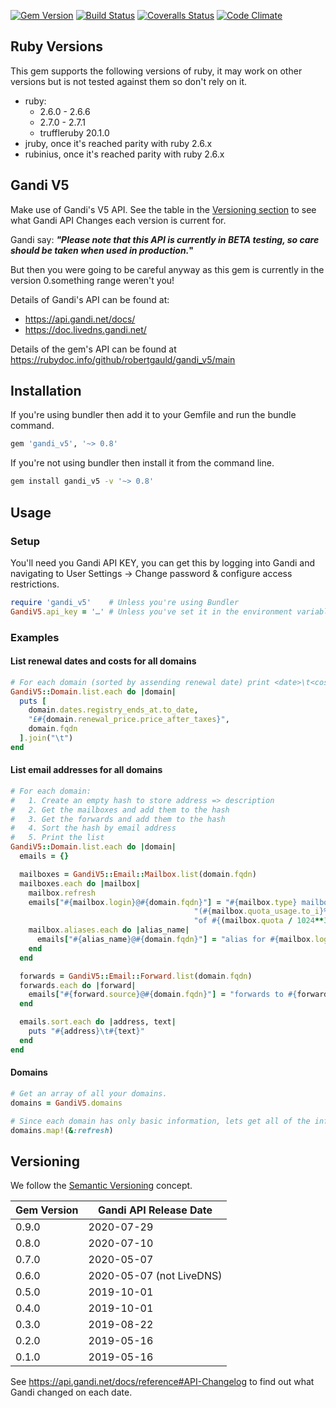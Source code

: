 [![Gem Version](https://badge.fury.io/rb/gandi_v5.png)](http://badge.fury.io/rb/gandi_v5)
[![Build Status](https://secure.travis-ci.org/robertgauld/gandi_v5.png?branch=main)](http://travis-ci.org/robertgauld/gandi_v5)
[![Coveralls Status](https://coveralls.io/repos/robertgauld/gandi_v5/badge.png?branch=main)](https://coveralls.io/r/robertgauld/gandi_v5)
[![Code Climate](https://codeclimate.com/github/robertgauld/gandi_v5.png?branch=main)](https://codeclimate.com/github/robertgauld/gandi_v5)

## Ruby Versions
This gem supports the following versions of ruby, it may work on other versions but is not tested against them so don't rely on it.

* ruby:
  * 2.6.0 - 2.6.6
  * 2.7.0 - 2.7.1
  * truffleruby 20.1.0
* jruby, once it's reached parity with ruby 2.6.x
* rubinius, once it's reached parity with ruby 2.6.x


## Gandi V5

Make use of Gandi's V5 API.
See the table in the [Versioning section](#Versioning) to see what Gandi
API Changes each version is current for.

Gandi say: **_"Please note that this API is currently in BETA testing, so care should be taken when used in production._"**

But then you were going to be careful anyway as this gem is currently in the version 0.something range weren't you!

Details of Gandi's API can be found at:

* <https://api.gandi.net/docs/>
* <https://doc.livedns.gandi.net/>

Details of the gem's API can be found at <https://rubydoc.info/github/robertgauld/gandi_v5/main>

## Installation

If you're using bundler then add it to your Gemfile and run the bundle command.

```ruby
gem 'gandi_v5', '~> 0.8'
```

If you're not using bundler then install it from the command line.
```bash
gem install gandi_v5 -v '~> 0.8'
```

## Usage

### Setup

You'll need you Gandi API KEY, you can get this by logging into Gandi and
navigating to User Settings -> Change password & configure access restrictions.

```ruby
require 'gandi_v5'    # Unless you're using Bundler
GandiV5.api_key = '…' # Unless you've set it in the environment variable GANDI_API_KEY
```

### Examples

#### List renewal dates and costs for all domains
```ruby
# For each domain (sorted by assending renewal date) print <date>\t<cost>\t<fqdn>
GandiV5::Domain.list.each do |domain|
  puts [
    domain.dates.registry_ends_at.to_date,
    "£#{domain.renewal_price.price_after_taxes}",
    domain.fqdn
  ].join("\t")
end
```

#### List email addresses for all domains

```ruby
# For each domain:
#   1. Create an empty hash to store address => description
#   2. Get the mailboxes and add them to the hash
#   3. Get the forwards and add them to the hash
#   4. Sort the hash by email address
#   5. Print the list
GandiV5::Domain.list.each do |domain|
  emails = {}

  mailboxes = GandiV5::Email::Mailbox.list(domain.fqdn)
  mailboxes.each do |mailbox|
    mailbox.refresh
    emails["#{mailbox.login}@#{domain.fqdn}"] = "#{mailbox.type} mailbox " \
                                         "(#{mailbox.quota_usage.to_i}% " \
                                         "of #{(mailbox.quota / 1024**3).round}GB used)"
    mailbox.aliases.each do |alias_name|
      emails["#{alias_name}@#{domain.fqdn}"] = "alias for #{mailbox.login}@#{domain.fqdn}"
    end
  end

  forwards = GandiV5::Email::Forward.list(domain.fqdn)
  forwards.each do |forward|
    emails["#{forward.source}@#{domain.fqdn}"] = "forwards to #{forward.destinations.join(', ')}"
  end

  emails.sort.each do |address, text|
    puts "#{address}\t#{text}"
  end
end
```

#### Domains

```ruby
# Get an array of all your domains.
domains = GandiV5.domains

# Since each domain has only basic information, lets get all of the information.
domains.map!(&:refresh)
```

## Versioning

We follow the [Semantic Versioning](http://semver.org/) concept.

| Gem Version     | Gandi API Release Date   |
| --------------- | ------------------------ |
| 0.9.0           | 2020-07-29               |
| 0.8.0           | 2020-07-10               |
| 0.7.0           | 2020-05-07               |
| 0.6.0           | 2020-05-07 (not LiveDNS) |
| 0.5.0           | 2019-10-01               |
| 0.4.0           | 2019-10-01               |
| 0.3.0           | 2019-08-22               |
| 0.2.0           | 2019-05-16               |
| 0.1.0           | 2019-05-16               |

See <https://api.gandi.net/docs/reference#API-Changelog> to find out what
Gandi changed on each date.
